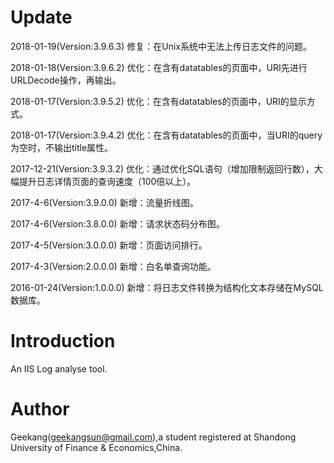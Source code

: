 # Update
2018-01-19(Version:3.9.6.3) 修复：在Unix系统中无法上传日志文件的问题。

2018-01-18(Version:3.9.6.2) 优化：在含有datatables的页面中，URI先进行URLDecode操作，再输出。

2018-01-17(Version:3.9.5.2) 优化：在含有datatables的页面中，URI的显示方式。

2018-01-17(Version:3.9.4.2) 优化：在含有datatables的页面中，当URI的query为空时，不输出title属性。

2017-12-21(Version:3.9.3.2) 优化：通过优化SQL语句（增加限制返回行数），大幅提升日志详情页面的查询速度（100倍以上）。

2017-4-6(Version:3.9.0.0) 新增：流量折线图。

2017-4-6(Version:3.8.0.0) 新增：请求状态码分布图。

2017-4-5(Version:3.0.0.0) 新增：页面访问排行。

2017-4-3(Version:2.0.0.0) 新增：白名单查询功能。
  
2016-01-24(Version:1.0.0.0) 新增：将日志文件转换为结构化文本存储在MySQL数据库。

# Introduction

An IIS Log analyse tool.

# Author

Geekang(geekangsun@gmail.com),a student registered at Shandong University of Finance & Economics,China.